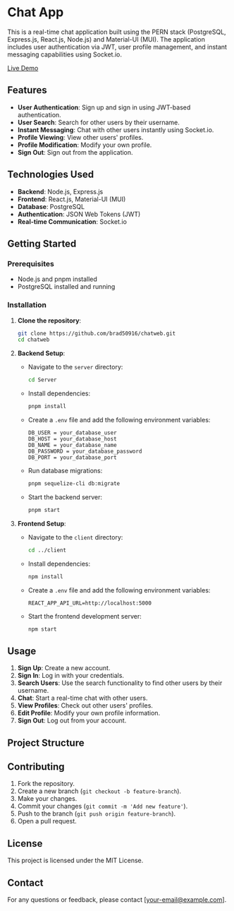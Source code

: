 # Chat App

This is a real-time chat application built using the PERN stack (PostgreSQL, Express.js, React.js, Node.js) and Material-UI (MUI). The application includes user authentication via JWT, user profile management, and instant messaging capabilities using Socket.io.

[Live Demo](https://brad50916.github.io/chatweb/#/) 

## Features

- **User Authentication**: Sign up and sign in using JWT-based authentication.
- **User Search**: Search for other users by their username.
- **Instant Messaging**: Chat with other users instantly using Socket.io.
- **Profile Viewing**: View other users' profiles.
- **Profile Modification**: Modify your own profile.
- **Sign Out**: Sign out from the application.

## Technologies Used

- **Backend**: Node.js, Express.js
- **Frontend**: React.js, Material-UI (MUI)
- **Database**: PostgreSQL
- **Authentication**: JSON Web Tokens (JWT)
- **Real-time Communication**: Socket.io

## Getting Started

### Prerequisites

- Node.js and pnpm installed
- PostgreSQL installed and running

### Installation

1. **Clone the repository**:
    ```sh
    git clone https://github.com/brad50916/chatweb.git
    cd chatweb
    ```

2. **Backend Setup**:
    - Navigate to the `server` directory:
      ```sh
      cd Server
      ```
    - Install dependencies:
      ```sh
      pnpm install
      ```
    - Create a `.env` file and add the following environment variables:
      ```env
      DB_USER = your_database_user
      DB_HOST = your_database_host
      DB_NAME = your_database_name
      DB_PASSWORD = your_database_password
      DB_PORT = your_database_port
      ```
    - Run database migrations:
      ```sh
      pnpm sequelize-cli db:migrate
      ```
    - Start the backend server:
      ```sh
      pnpm start
      ```

3. **Frontend Setup**:
    - Navigate to the `client` directory:
      ```sh
      cd ../client
      ```
    - Install dependencies:
      ```sh
      npm install
      ```
    - Create a `.env` file and add the following environment variables:
      ```env
      REACT_APP_API_URL=http://localhost:5000
      ```
    - Start the frontend development server:
      ```sh
      npm start
      ```

## Usage

1. **Sign Up**: Create a new account.
2. **Sign In**: Log in with your credentials.
3. **Search Users**: Use the search functionality to find other users by their username.
4. **Chat**: Start a real-time chat with other users.
5. **View Profiles**: Check out other users' profiles.
6. **Edit Profile**: Modify your own profile information.
7. **Sign Out**: Log out from your account.

## Project Structure

## Contributing

1. Fork the repository.
2. Create a new branch (`git checkout -b feature-branch`).
3. Make your changes.
4. Commit your changes (`git commit -m 'Add new feature'`).
5. Push to the branch (`git push origin feature-branch`).
6. Open a pull request.

## License

This project is licensed under the MIT License.

## Contact

For any questions or feedback, please contact [your-email@example.com].